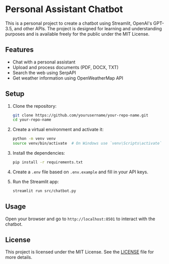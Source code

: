 # Personal Assistant Chatbot

This is a personal project to create a chatbot using Streamlit, OpenAI's GPT-3.5, and other APIs. The project is designed for learning and understanding purposes and is available freely for the public under the MIT License.

## Features

- Chat with a personal assistant
- Upload and process documents (PDF, DOCX, TXT)
- Search the web using SerpAPI
- Get weather information using OpenWeatherMap API

## Setup

1. Clone the repository:
    ```sh
    git clone https://github.com/yourusername/your-repo-name.git
    cd your-repo-name
    ```

2. Create a virtual environment and activate it:
    ```sh
    python -m venv venv
    source venv/bin/activate  # On Windows use `venv\Scripts\activate`
    ```

3. Install the dependencies:
    ```sh
    pip install -r requirements.txt
    ```

4. Create a `.env` file based on `.env.example` and fill in your API keys.

5. Run the Streamlit app:
    ```sh
    streamlit run src/chatbot.py
    ```

## Usage
Open your browser and go to `http://localhost:8501` to interact with the chatbot.

## License
This project is licensed under the MIT License. See the [LICENSE](LICENSE) file for more details.
